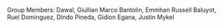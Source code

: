 Group Members:
Dawal, Giullian Marco 
Bantolin, Emmhan Russell
Baluyot, Ruel
Dominguez, Dindo
Pineda, Gidion
Egana, Justin Mykel
